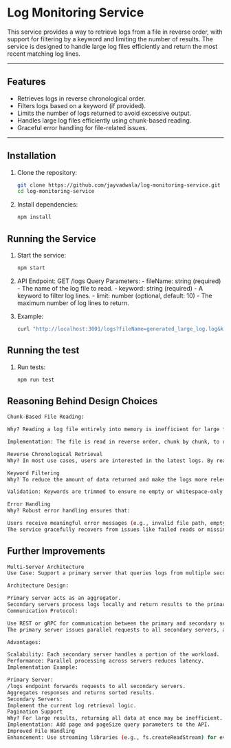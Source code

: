 # Log Monitoring Service

This service provides a way to retrieve logs from a file in reverse order, with support for filtering by a keyword and limiting the number of results. The service is designed to handle large log files efficiently and return the most recent matching log lines.

---

## Features

- Retrieves logs in reverse chronological order.
- Filters logs based on a keyword (if provided).
- Limits the number of logs returned to avoid excessive output.
- Handles large log files efficiently using chunk-based reading.
- Graceful error handling for file-related issues.

---

## Installation

1. Clone the repository:
   ```bash
   git clone https://github.com/jayvadwala/log-monitoring-service.git
   cd log-monitoring-service

2. Install dependencies:
    ```bash
    npm install

## Running the Service

1. Start the service:
    ```bash
    npm start

2. API Endpoint:
    GET /logs
    Query Parameters:
        - fileName: string (required) - The name of the log file to read.
        - keyword: string (required) - A keyword to filter log lines.
        - limit: number (optional, default: 10) - The maximum number of log lines to return.

3. Example:
    ```bash
    curl "http://localhost:3001/logs?fileName=generated_large_log.log&keyword=error&limit=100"

## Running the test

1. Run tests:
    ```bash
    npm run test


## Reasoning Behind Design Choices
```bash
Chunk-Based File Reading: 

Why? Reading a log file entirely into memory is inefficient for large files (>1GB). By processing in chunks, memory usage is minimized.

Implementation: The file is read in reverse order, chunk by chunk, to retrieve the most recent logs first. This ensures the service can start returning results without processing the entire file.

Reverse Chronological Retrieval
Why? In most use cases, users are interested in the latest logs. By reading the file from the end, the service avoids unnecessary processing of older logs.

Keyword Filtering
Why? To reduce the amount of data returned and make the logs more relevant, the service supports filtering by a keyword.

Validation: Keywords are trimmed to ensure no empty or whitespace-only keywords are processed.

Error Handling
Why? Robust error handling ensures that:

Users receive meaningful error messages (e.g., invalid file path, empty keyword).
The service gracefully recovers from issues like failed reads or missing files.
```

## Further Improvements
``` bash
Multi-Server Architecture
Use Case: Support a primary server that queries logs from multiple secondary servers.

Architecture Design:

Primary server acts as an aggregator.
Secondary servers process logs locally and return results to the primary server.
Communication Protocol:

Use REST or gRPC for communication between the primary and secondary servers.
The primary server issues parallel requests to all secondary servers, aggregates their results, and returns a combined response to the user.

Advantages:

Scalability: Each secondary server handles a portion of the workload.
Performance: Parallel processing across servers reduces latency.
Implementation Example:

Primary Server:
/logs endpoint forwards requests to all secondary servers.
Aggregates responses and returns sorted results.
Secondary Servers:
Implement the current log retrieval logic.
Pagination Support
Why? For large results, returning all data at once may be inefficient. Pagination allows users to navigate results incrementally.
Implementation: Add page and pageSize query parameters to the API.
Improved File Handling
Enhancement: Use streaming libraries (e.g., fs.createReadStream) for even better performance when processing very large files.
```




